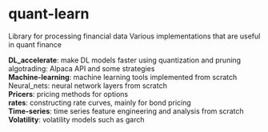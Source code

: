# quant-learn
Library for processing financial data
Various implementations that are useful in quant finance

**DL_accelerate**: make DL models faster using quantization and pruning  
algotrading: Alpaca API and some strategies  
**Machine-learning**: machine learning tools implemented from scratch   
Neural_nets: neural network layers from scratch  
**Pricers**: pricing methods for options   
**rates**: constructing rate curves, mainly for bond pricing  
**Time-series**: time series feature engineering and analysis from scratch  
**Volatility**: volatility models such as garch  

